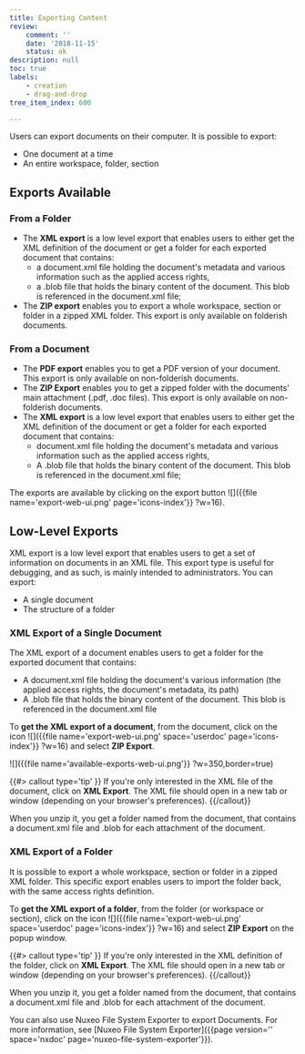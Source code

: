 ```yaml
---
title: Exporting Content
review:
    comment: ''
    date: '2018-11-15'
    status: ok
description: null
toc: true
labels:
    - creation
    - drag-and-drop
tree_item_index: 600

---
```


Users can export documents on their computer. It is possible to export:

- One document at a time
- An entire workspace, folder, section

## Exports Available

### From a Folder

- The **XML export** is a low level export that enables users to either get the XML definition of the document or get a folder for each exported document that contains:
    - a document.xml file holding the document's metadata and various information such as the applied access rights,
    - a .blob file that holds the binary content of the document. This blob is referenced in the document.xml file;
- The **ZIP export** enables you to export a whole workspace, section or folder in a zipped XML folder. This export is only available on folderish documents.

### From a Document

- The **PDF export** enables you to get a PDF version of your document. This export is only available on non-folderish documents.
- The **ZIP Export** enables you to get a zipped folder with the documents' main attachment (.pdf, .doc files). This export is only available on non-folderish documents.
- The **XML export** is a low level export that enables users to either get the XML definition of the document or get a folder for each exported document that contains:
    - document.xml file holding the document's metadata and various information such as the applied access rights,
    - A .blob file that holds the binary content of the document. This blob is referenced in the document.xml file;


The exports are available by clicking on the export button ![]({{file name='export-web-ui.png' page='icons-index'}} ?w=16).

## Low-Level Exports

XML export is a low level export that enables users to get a set of information on documents in an XML file. This export type is useful for debugging, and as such, is mainly intended to administrators. You can export:

- A single document
- The structure of a folder

### XML Export of a Single Document

The XML export of a document enables users to get a folder for the exported document that contains:

- A document.xml file holding the document's various information (the applied access rights, the document's metadata, its path)
- A .blob file that holds the binary content of the document. This blob is referenced in the document.xml file

To **get the XML export of a document**, from the document, click on the icon&nbsp;![]({{file name='export-web-ui.png' space='userdoc' page='icons-index'}} ?w=16) and select **ZIP Export**.

![]({{file name='available-exports-web-ui.png'}} ?w=350,border=true)

{{#> callout type='tip' }}
If you're only interested in the XML file of the document, click on **XML Export**. The XML file should open in a new tab or window (depending on your browser's preferences).
{{/callout}}

When you unzip it, you get a folder named from the document, that contains a document.xml file and .blob for each attachment of the document.

### XML Export of a Folder

It is possible to export a whole workspace, section or folder in a zipped XML folder. This specific export enables users to import the folder back, with the same access rights definition.

To **get the XML export of a folder**, from the folder (or workspace or section), click on the icon&nbsp;![]({{file name='export-web-ui.png' space='userdoc' page='icons-index'}} ?w=16) and select **ZIP Export** on the popup window.

{{#> callout type='tip' }}
If you're only interested in the XML definition of the folder, click on **XML Export**. The XML file should open in a new tab or window (depending on your browser's preferences).
{{/callout}}

When you unzip it, you get a folder named from the document, that contains a document.xml file and .blob for each attachment of the document.

You can also use Nuxeo File System Exporter to export Documents. For more information, see [Nuxeo File System Exporter]({{page version='' space='nxdoc' page='nuxeo-file-system-exporter'}}).
